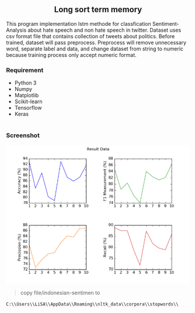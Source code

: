 <h2 align="center">Long sort term memory</h2>
This program implementation lstm methode for classfication Sentiment-Analysis about hate speech and non hate speech in twitter. Dataset uses csv format file that contains collection of tweets about politics.  
Before trained, dataset will pass preprocess. Preprocess will remove unnecessary word, separate label and data, and change dataset from string to numeric because training process only accept numeric format.  

### Requirement
- Python 3
- Numpy
- Matplotlib
- Scikit-learn
- Tensorflow
- Keras
<br><br>

### Screenshot
<img src="img/Figure_1.png">


> copy file/indonesian-sentimen to
~~~
C:\\Users\\LiSA\\AppData\\Roaming\\nltk_data\\corpora\\stopwords\\
~~~